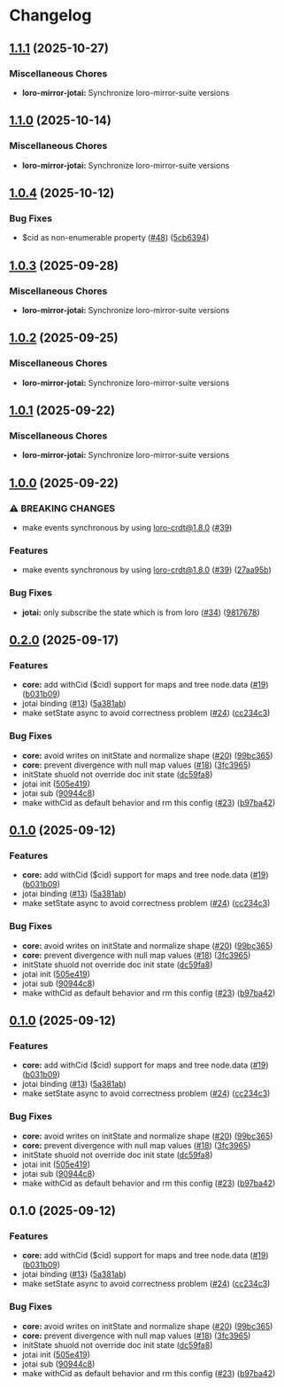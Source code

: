 # Changelog

## [1.1.1](https://github.com/loro-dev/loro-mirror/compare/loro-mirror-jotai-v1.1.0...loro-mirror-jotai-v1.1.1) (2025-10-27)


### Miscellaneous Chores

* **loro-mirror-jotai:** Synchronize loro-mirror-suite versions

## [1.1.0](https://github.com/loro-dev/loro-mirror/compare/loro-mirror-jotai-v1.0.4...loro-mirror-jotai-v1.1.0) (2025-10-14)


### Miscellaneous Chores

* **loro-mirror-jotai:** Synchronize loro-mirror-suite versions

## [1.0.4](https://github.com/loro-dev/loro-mirror/compare/loro-mirror-jotai-v1.0.3...loro-mirror-jotai-v1.0.4) (2025-10-12)


### Bug Fixes

* $cid as non-enumerable property ([#48](https://github.com/loro-dev/loro-mirror/issues/48)) ([5cb6394](https://github.com/loro-dev/loro-mirror/commit/5cb6394424ee3347ea21c3f626d87b7a8958a8b0))

## [1.0.3](https://github.com/loro-dev/loro-mirror/compare/loro-mirror-jotai-v1.0.2...loro-mirror-jotai-v1.0.3) (2025-09-28)

### Miscellaneous Chores

- **loro-mirror-jotai:** Synchronize loro-mirror-suite versions

## [1.0.2](https://github.com/loro-dev/loro-mirror/compare/loro-mirror-jotai-v1.0.1...loro-mirror-jotai-v1.0.2) (2025-09-25)

### Miscellaneous Chores

- **loro-mirror-jotai:** Synchronize loro-mirror-suite versions

## [1.0.1](https://github.com/loro-dev/loro-mirror/compare/loro-mirror-jotai-v1.0.0...loro-mirror-jotai-v1.0.1) (2025-09-22)

### Miscellaneous Chores

- **loro-mirror-jotai:** Synchronize loro-mirror-suite versions

## [1.0.0](https://github.com/loro-dev/loro-mirror/compare/loro-mirror-jotai-v0.2.0...loro-mirror-jotai-v1.0.0) (2025-09-22)

### ⚠ BREAKING CHANGES

- make events synchronous by using loro-crdt@1.8.0 ([#39](https://github.com/loro-dev/loro-mirror/issues/39))

### Features

- make events synchronous by using loro-crdt@1.8.0 ([#39](https://github.com/loro-dev/loro-mirror/issues/39)) ([27aa95b](https://github.com/loro-dev/loro-mirror/commit/27aa95ba135e56ee3e3f56fb7f1a18cf448938f7))

### Bug Fixes

- **jotai:** only subscribe the state which is from loro ([#34](https://github.com/loro-dev/loro-mirror/issues/34)) ([9817678](https://github.com/loro-dev/loro-mirror/commit/981767892b1e5c0198e431eefe80d82d0033f4bf))

## [0.2.0](https://github.com/loro-dev/loro-mirror/compare/loro-mirror-jotai-v0.1.1...loro-mirror-jotai-v0.2.0) (2025-09-17)

### Features

- **core:** add withCid ($cid) support for maps and tree node.data ([#19](https://github.com/loro-dev/loro-mirror/issues/19)) ([b031b09](https://github.com/loro-dev/loro-mirror/commit/b031b096ecb4c4db54529bfd2a9b04c49ba9b0c0))
- jotai binding ([#13](https://github.com/loro-dev/loro-mirror/issues/13)) ([5a381ab](https://github.com/loro-dev/loro-mirror/commit/5a381abd96e2c77f7f56bb6735d7e60a5f5edd6d))
- make setState async to avoid correctness problem ([#24](https://github.com/loro-dev/loro-mirror/issues/24)) ([cc234c3](https://github.com/loro-dev/loro-mirror/commit/cc234c3a1648704b5b44427e0728514cb7fa4832))

### Bug Fixes

- **core:** avoid writes on initState and normalize shape ([#20](https://github.com/loro-dev/loro-mirror/issues/20)) ([99bc365](https://github.com/loro-dev/loro-mirror/commit/99bc365d0352a2e1ae51ce90da6196ad0edff07b))
- **core:** prevent divergence with null map values ([#18](https://github.com/loro-dev/loro-mirror/issues/18)) ([3fc3965](https://github.com/loro-dev/loro-mirror/commit/3fc3965d02851e64903aab1ff119f69111342861))
- initState shuold not override doc init state ([dc59fa8](https://github.com/loro-dev/loro-mirror/commit/dc59fa8975313afa49ebad1097a946c01b981b57))
- jotai init ([505e419](https://github.com/loro-dev/loro-mirror/commit/505e41966d4c1089047e3394f196fb0d53a6ce18))
- jotai sub ([90944c8](https://github.com/loro-dev/loro-mirror/commit/90944c8b2d399dd781fe73f1b591567e25cecd11))
- make withCid as default behavior and rm this config ([#23](https://github.com/loro-dev/loro-mirror/issues/23)) ([b97ba42](https://github.com/loro-dev/loro-mirror/commit/b97ba4209ae0057c940927bee9c279bb1327302f))

## [0.1.0](https://github.com/loro-dev/loro-mirror/compare/loro-mirror-jotai-v0.1.0...loro-mirror-jotai-v0.1.0) (2025-09-12)

### Features

- **core:** add withCid ($cid) support for maps and tree node.data ([#19](https://github.com/loro-dev/loro-mirror/issues/19)) ([b031b09](https://github.com/loro-dev/loro-mirror/commit/b031b096ecb4c4db54529bfd2a9b04c49ba9b0c0))
- jotai binding ([#13](https://github.com/loro-dev/loro-mirror/issues/13)) ([5a381ab](https://github.com/loro-dev/loro-mirror/commit/5a381abd96e2c77f7f56bb6735d7e60a5f5edd6d))
- make setState async to avoid correctness problem ([#24](https://github.com/loro-dev/loro-mirror/issues/24)) ([cc234c3](https://github.com/loro-dev/loro-mirror/commit/cc234c3a1648704b5b44427e0728514cb7fa4832))

### Bug Fixes

- **core:** avoid writes on initState and normalize shape ([#20](https://github.com/loro-dev/loro-mirror/issues/20)) ([99bc365](https://github.com/loro-dev/loro-mirror/commit/99bc365d0352a2e1ae51ce90da6196ad0edff07b))
- **core:** prevent divergence with null map values ([#18](https://github.com/loro-dev/loro-mirror/issues/18)) ([3fc3965](https://github.com/loro-dev/loro-mirror/commit/3fc3965d02851e64903aab1ff119f69111342861))
- initState shuold not override doc init state ([dc59fa8](https://github.com/loro-dev/loro-mirror/commit/dc59fa8975313afa49ebad1097a946c01b981b57))
- jotai init ([505e419](https://github.com/loro-dev/loro-mirror/commit/505e41966d4c1089047e3394f196fb0d53a6ce18))
- jotai sub ([90944c8](https://github.com/loro-dev/loro-mirror/commit/90944c8b2d399dd781fe73f1b591567e25cecd11))
- make withCid as default behavior and rm this config ([#23](https://github.com/loro-dev/loro-mirror/issues/23)) ([b97ba42](https://github.com/loro-dev/loro-mirror/commit/b97ba4209ae0057c940927bee9c279bb1327302f))

## [0.1.0](https://github.com/loro-dev/loro-mirror/compare/loro-mirror-jotai-v0.1.0...loro-mirror-jotai-v0.1.0) (2025-09-12)

### Features

- **core:** add withCid ($cid) support for maps and tree node.data ([#19](https://github.com/loro-dev/loro-mirror/issues/19)) ([b031b09](https://github.com/loro-dev/loro-mirror/commit/b031b096ecb4c4db54529bfd2a9b04c49ba9b0c0))
- jotai binding ([#13](https://github.com/loro-dev/loro-mirror/issues/13)) ([5a381ab](https://github.com/loro-dev/loro-mirror/commit/5a381abd96e2c77f7f56bb6735d7e60a5f5edd6d))
- make setState async to avoid correctness problem ([#24](https://github.com/loro-dev/loro-mirror/issues/24)) ([cc234c3](https://github.com/loro-dev/loro-mirror/commit/cc234c3a1648704b5b44427e0728514cb7fa4832))

### Bug Fixes

- **core:** avoid writes on initState and normalize shape ([#20](https://github.com/loro-dev/loro-mirror/issues/20)) ([99bc365](https://github.com/loro-dev/loro-mirror/commit/99bc365d0352a2e1ae51ce90da6196ad0edff07b))
- **core:** prevent divergence with null map values ([#18](https://github.com/loro-dev/loro-mirror/issues/18)) ([3fc3965](https://github.com/loro-dev/loro-mirror/commit/3fc3965d02851e64903aab1ff119f69111342861))
- initState shuold not override doc init state ([dc59fa8](https://github.com/loro-dev/loro-mirror/commit/dc59fa8975313afa49ebad1097a946c01b981b57))
- jotai init ([505e419](https://github.com/loro-dev/loro-mirror/commit/505e41966d4c1089047e3394f196fb0d53a6ce18))
- jotai sub ([90944c8](https://github.com/loro-dev/loro-mirror/commit/90944c8b2d399dd781fe73f1b591567e25cecd11))
- make withCid as default behavior and rm this config ([#23](https://github.com/loro-dev/loro-mirror/issues/23)) ([b97ba42](https://github.com/loro-dev/loro-mirror/commit/b97ba4209ae0057c940927bee9c279bb1327302f))

## 0.1.0 (2025-09-12)

### Features

- **core:** add withCid ($cid) support for maps and tree node.data ([#19](https://github.com/loro-dev/loro-mirror/issues/19)) ([b031b09](https://github.com/loro-dev/loro-mirror/commit/b031b096ecb4c4db54529bfd2a9b04c49ba9b0c0))
- jotai binding ([#13](https://github.com/loro-dev/loro-mirror/issues/13)) ([5a381ab](https://github.com/loro-dev/loro-mirror/commit/5a381abd96e2c77f7f56bb6735d7e60a5f5edd6d))
- make setState async to avoid correctness problem ([#24](https://github.com/loro-dev/loro-mirror/issues/24)) ([cc234c3](https://github.com/loro-dev/loro-mirror/commit/cc234c3a1648704b5b44427e0728514cb7fa4832))

### Bug Fixes

- **core:** avoid writes on initState and normalize shape ([#20](https://github.com/loro-dev/loro-mirror/issues/20)) ([99bc365](https://github.com/loro-dev/loro-mirror/commit/99bc365d0352a2e1ae51ce90da6196ad0edff07b))
- **core:** prevent divergence with null map values ([#18](https://github.com/loro-dev/loro-mirror/issues/18)) ([3fc3965](https://github.com/loro-dev/loro-mirror/commit/3fc3965d02851e64903aab1ff119f69111342861))
- initState shuold not override doc init state ([dc59fa8](https://github.com/loro-dev/loro-mirror/commit/dc59fa8975313afa49ebad1097a946c01b981b57))
- jotai init ([505e419](https://github.com/loro-dev/loro-mirror/commit/505e41966d4c1089047e3394f196fb0d53a6ce18))
- jotai sub ([90944c8](https://github.com/loro-dev/loro-mirror/commit/90944c8b2d399dd781fe73f1b591567e25cecd11))
- make withCid as default behavior and rm this config ([#23](https://github.com/loro-dev/loro-mirror/issues/23)) ([b97ba42](https://github.com/loro-dev/loro-mirror/commit/b97ba4209ae0057c940927bee9c279bb1327302f))
